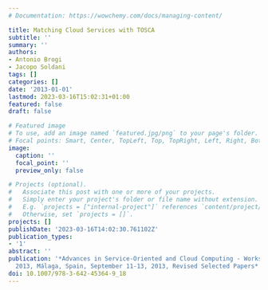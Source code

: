 ```yaml
---
# Documentation: https://wowchemy.com/docs/managing-content/

title: Matching Cloud Services with TOSCA
subtitle: ''
summary: ''
authors:
- Antonio Brogi
- Jacopo Soldani
tags: []
categories: []
date: '2013-01-01'
lastmod: 2023-03-16T15:02:31+01:00
featured: false
draft: false

# Featured image
# To use, add an image named `featured.jpg/png` to your page's folder.
# Focal points: Smart, Center, TopLeft, Top, TopRight, Left, Right, BottomLeft, Bottom, BottomRight.
image:
  caption: ''
  focal_point: ''
  preview_only: false

# Projects (optional).
#   Associate this post with one or more of your projects.
#   Simply enter your project's folder or file name without extension.
#   E.g. `projects = ["internal-project"]` references `content/project/deep-learning/index.md`.
#   Otherwise, set `projects = []`.
projects: []
publishDate: '2023-03-16T14:02:30.761102Z'
publication_types:
- '1'
abstract: ''
publication: '*Advances in Service-Oriented and Cloud Computing - Workshops of ESOCC
  2013, Málaga, Spain, September 11-13, 2013, Revised Selected Papers*'
doi: 10.1007/978-3-642-45364-9_18
---
```

